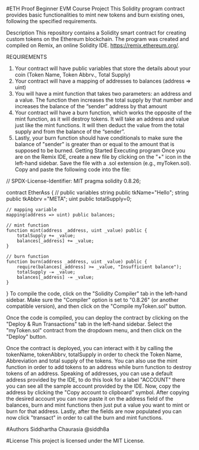 #ETH Proof Beginner EVM Course Project
This Solidity program contract provides basic functionalities to mint new tokens and burn existing ones, following the specified requirements.

Description
This repository contains a Solidity smart contract for creating custom tokens on the Ethereum blockchain. The program was created and compiled on Remix, an online Solidity IDE. https://remix.ethereum.org/.

REQUIREMENTS
 1. Your contract will have public variables that store the details about your coin (Token Name, Token Abbrv., Total Supply)
 2. Your contract will have a mapping of addresses to balances (address => uint)
 3. You will have a mint function that takes two parameters: an address and a value. 
   The function then increases the total supply by that number and increases the balance 
   of the “sender” address by that amount
 4. Your contract will have a burn function, which works the opposite of the mint function, as it will destroy tokens. 
   It will take an address and value just like the mint functions. It will then deduct the value from the total supply 
   and from the balance of the “sender”.
 5. Lastly, your burn function should have conditionals to make sure the balance of "sender" is greater than or equal 
   to the amount that is supposed to be burned.
Getting Started
Executing program
Once you are on the Remix IDE, create a new file by clicking on the "+" icon in the left-hand sidebar. Save the file with a .sol extension (e.g., myToken.sol). Copy and paste the following code into the file:


// SPDX-License-Identifier: MIT
pragma solidity 0.8.26;

contract EtherAss {
    // public variables
    string public tkName="Hello";
    string public tkAbbrv ="META";
    uint public totalSupply=0;

    // mapping variable
    mapping(address => uint) public balances;

    // mint function
    function mint(address _address, uint _value) public {
        totalSupply += _value;
        balances[_address] += _value;
    }

    // burn function
    function burn(address _address, uint _value) public {
        require(balances[_address] >= _value, "Insufficient balance");
        totalSupply -= _value;
        balances[_address] -= _value;
    }
}
To compile the code, click on the "Solidity Compiler" tab in the left-hand sidebar. Make sure the "Compiler" option is set to "0.8.26" (or another compatible version), and then click on the "Compile myToken.sol" button.

Once the code is compiled, you can deploy the contract by clicking on the "Deploy & Run Transactions" tab in the left-hand sidebar. Select the "myToken.sol" contract from the dropdown menu, and then click on the "Deploy" button.

Once the contract is deployed, you can interact with it by calling the tokenName, tokenAbbrv, totalSupply in order to check the Token Name, Abbreviation and total supply of the tokens. You can also use the mint function in order to add tokens to an address while burn function to destroy tokens of an address. Speaking of addresses, you can use a default address provided by the IDE, to do this look for a label "ACCOUNT" there you can see all the sample account provided by the IDE. Now, copy the address by clicking the "Copy account to clipboard" symbol. After copying the desired account you can now paste it on the address field of the balances, burn and mint functions then just put a value you want to mint or burn for that address. Lastly, after the fields are now populated you can now click "transact" in order to call the burn and mint functions.

#Authors
Siddhartha Chaurasia
@siddh8a

#License
This project is licensed under the MIT License.
